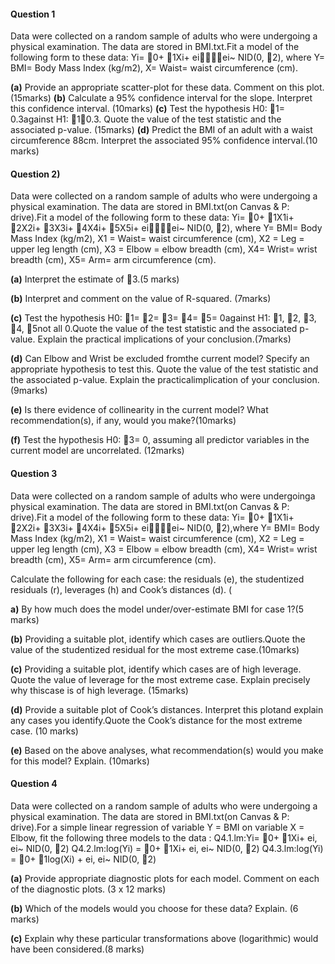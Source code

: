 #### Question 1

Data  were  collected  on  a  random  sample  of  adults  who  were  undergoing  a  physical examination. The data are stored in BMI.txt.Fit a model of the following form to these data: 
Yi= 0+ 1Xi+ eiei~ NID(0, 2),
where Y= BMI= Body Mass Index (kg/m2), 
X= Waist= waist circumference (cm).

**(a)** Provide an appropriate scatter-plot for these data. Comment on this plot.(15marks)
**(b)** Calculate  a  95%  confidence  interval  for  the  slope.  Interpret  this  confidence  interval. (10marks)
**(c)** Test  the  hypothesis  H0: 1=  0.3against  H1: 10.3.  Quote  the  value  of  the  test statistic and the associated p-value. (15marks)
**(d)** Predict the BMI of an adult with a waist circumference 88cm. Interpret the associated 95% confidence interval.(10 marks)


#### Question 2)
Data  were  collected  on  a  random  sample  of  adults  who  were  undergoing  a  physical examination. The data are stored in BMI.txt(on Canvas & P: drive).Fit a model of the following form to these data: 
Yi= 0+ 1X1i+ 2X2i+ 3X3i+ 4X4i+ 5X5i+ eiei~ NID(0, 2),
where
Y= BMI= Body Mass Index (kg/m2),
X1 = Waist= waist circumference (cm),
X2 = Leg = upper leg length (cm),
X3 = Elbow = elbow breadth (cm),
X4= Wrist= wrist breadth (cm),
X5= Arm= arm circumference (cm).

**(a)** Interpret the estimate of 3.(5 marks)

**(b)** Interpret and comment on the value of R-squared. (7marks)

**(c)** Test the hypothesis H0: 1= 2= 3= 4= 5= 0against H1: 1, 2, 3, 4, 5not all 0.Quote  the  value  of  the  test  statistic  and  the  associated  p-value. Explain  the  practical implications of your conclusion.(7marks)

**(d)** Can Elbow  and  Wrist  be excluded fromthe  current  model?  Specify  an  appropriate hypothesis to test this. Quote the value of the test statistic and the associated p-value. Explain the practicalimplication of your conclusion.(9marks)

**(e)** Is  there  evidence  of  collinearity  in  the  current  model?  What  recommendation(s),  if any, would you make?(10marks)

**(f)** Test the hypothesis H0: 3= 0, assuming all predictor variables in the current model are uncorrelated. (12marks)


#### Question 3
Data were collected on a random sample of adults who were undergoinga physical examination. The data are stored in BMI.txt(on Canvas & P: drive).Fit a model of the following form to these data: 
Yi= 0+ 1X1i+ 2X2i+ 3X3i+ 4X4i+ 5X5i+ eiei~ NID(0, 2),where Y= BMI= Body Mass Index (kg/m2),
X1 = Waist= waist circumference (cm),
X2 = Leg = upper leg length (cm),
X3 = Elbow = elbow breadth (cm),
X4= Wrist= wrist breadth (cm),
X5= Arm= arm circumference (cm).

Calculate the following for each case: the residuals (e), the studentized residuals (r), leverages (h) and Cook’s distances (d). (

**a)** By how much does the model under/over-estimate BMI for case 1?(5 marks)

**(b)** Providing a suitable plot, identify which cases are outliers.Quote the value of the studentized residual for the most extreme case.(10marks)

**(c)** Providing  a  suitable  plot,  identify  which  cases  are  of  high  leverage. Quote  the value of leverage for the most extreme case. Explain precisely why thiscase is of high leverage. (15marks)

**(d)** Provide a suitable plot of Cook’s distances.  Interpret this plotand  explain  any cases  you  identify.Quote  the  Cook’s  distance  for  the  most  extreme  case. (10 marks)

**(e)** Based  on  the  above  analyses,  what  recommendation(s)  would  you  make  for  this model? Explain. (10marks)

#### Question 4
Data  were  collected  on  a  random  sample  of  adults  who  were  undergoing  a  physical examination. The data are stored in BMI.txt(on Canvas & P: drive).For  a  simple  linear  regression  of  variable  Y  =  BMI  on  variable  X  = Elbow,  fit  the following three models to the data :
Q4.1.lm:Yi= 0+ 1Xi+ ei, ei~ NID(0, 2)
Q4.2.lm:log(Yi) = 0+ 1Xi+ ei, ei~ NID(0, 2)
Q4.3.lm:log(Yi) = 0+ 1log(Xi) + ei, ei~ NID(0, 2)

**(a)** Provide appropriate diagnostic plots for each model. Comment on each of the diagnostic plots. (3 x 12 marks)

**(b)** Which of the models would you choose for these data? Explain. (6 marks)

**(c)** Explain why these particular transformations above (logarithmic) would have been considered.(8 marks)

